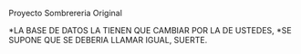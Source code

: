 Proyecto Sombrereria Original


  *LA BASE DE DATOS LA TIENEN QUE CAMBIAR POR LA DE USTEDES,
  *SE SUPONE QUE SE DEBERIA LLAMAR IGUAL, SUERTE.
